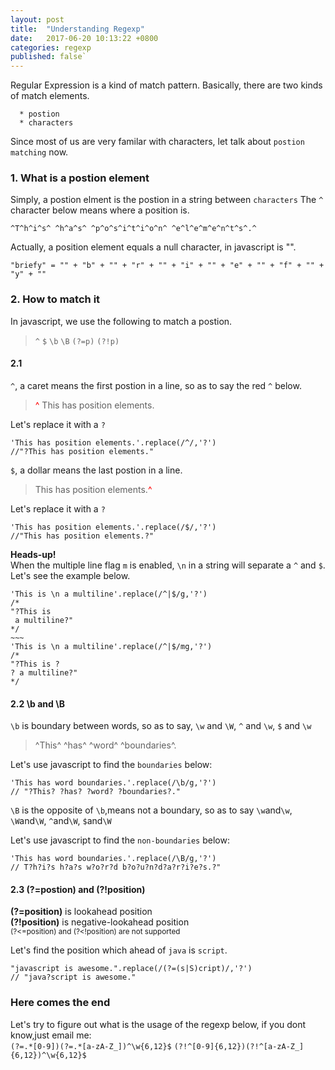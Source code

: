```yaml
---
layout: post
title:  "Understanding Regexp"
date:   2017-06-20 10:13:22 +0800
categories: regexp
published: false`
---
```


Regular Expression is a kind of match pattern.
Basically, there are two kinds of match elements.
  ~~~
    * postion
    * characters
  ~~~
Since most of us are very familar with characters,
let talk about `postion matching` now.

### 1. What is a postion element
Simply, a postion elment is the postion in a string between `characters`
The `^` character below means where a position is.
~~~
^T^h^i^s^ ^h^a^s^ ^p^o^s^i^t^i^o^n^ ^e^l^e^m^e^n^t^s^.^
~~~

Actually, a position element equals a null character, in javascript is "".
```
"briefy" = "" + "b" + "" + "r" + "" + "i" + "" + "e" + "" + "f" + "" + "y" + ""
```

### 2. How to match it
In javascript, we use the following to match a postion.
>`^` `$` `\b` `\B` `(?=p)` `(?!p)`

#### 2.1
`^`, a caret means the first postion in a line, so as to say the red `^` below.

> <span style="color:red">^</span> This has position elements.

Let's replace it with a `?` 
~~~
'This has position elements.'.replace(/^/,'?')
//"?This has position elements."
~~~

`$`, a dollar means the last postion in a line.
>This has position elements.<span style="color: red">^</span>

Let's replace it with a `?` 
~~~
'This has position elements.'.replace(/$/,'?')
//"This has position elements.?"
~~~

**Heads-up!**  
When the multiple line flag `m` is enabled,
`\n` in a string will separate a `^` and `$`.  
Let's see the example below.
~~~~
'This is \n a multiline'.replace(/^|$/g,'?')
/*
"?This is 
 a multiline?"
*/
~~~
'This is \n a multiline'.replace(/^|$/mg,'?')
/*
"?This is ?
? a multiline?"
*/
~~~~

#### 2.2 **\b** and **\B**
`\b` is boundary between words, so as to say, `\w` and `\W`, `^` and `\w`, `$` and `\w`
>^This^ ^has^ ^word^ ^boundaries^.

Let's use javascript to find the `boundaries` below: 
~~~
'This has word boundaries.'.replace(/\b/g,'?')
// "?This? ?has? ?word? ?boundaries?."
~~~

`\B` is the opposite of `\b`,means not a boundary, so as to say
`\w`and`\w`, `\W`and`\W`, `^`and`\W`, `$`and`\W`  

Let's use javascript to find the `non-boundaries` below: 
~~~
'This has word boundaries.'.replace(/\B/g,'?')
// T?h?i?s h?a?s w?o?r?d b?o?u?n?d?a?r?i?e?s.?"
~~~

#### 2.3 **(?=postion)** and **(?!position)**
**(?=position)** is lookahead position  
**(?!position)** is negative-lookahead position  
<small>(?<=position) and (?<!position) are not supported</small>

Let's find the position which ahead of `java` is `script`.
~~~
"javascript is awesome.".replace(/(?=(s|S)cript)/,'?')
// "java?script is awesome."
~~~

### Here comes the end
Let's try to figure out what is the usage of the regexp below,
if you dont know,just email me:  
`(?=.*[0-9])(?=.*[a-zA-Z_])^\w{6,12}$`
`(?!^[0-9]{6,12})(?!^[a-zA-Z_]{6,12})^\w{6,12}$`


